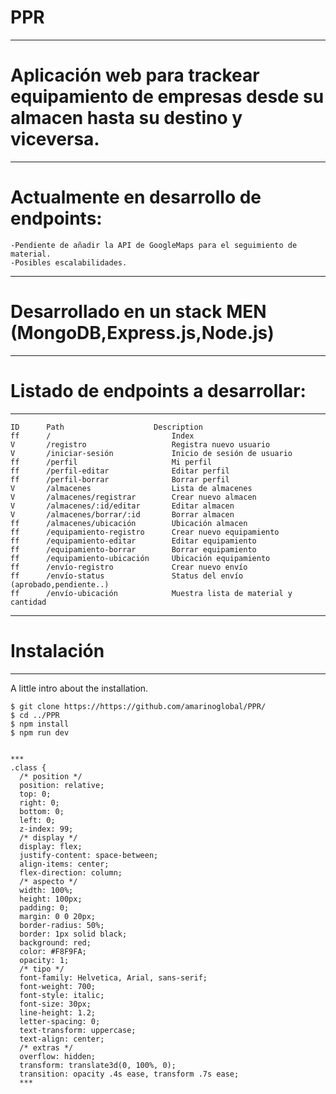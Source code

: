 # PPR
***

# Aplicación web para trackear equipamiento de empresas desde su almacen hasta su destino y viceversa.
***

# Actualmente en desarrollo de endpoints:
    -Pendiente de añadir la API de GoogleMaps para el seguimiento de material.
    -Posibles escalabilidades.
***

# Desarrollado en un stack MEN (MongoDB,Express.js,Node.js)
***


# Listado de endpoints a desarrollar:    
***
```
ID	    Path	                Description
ff	    /                           Index
V	    /registro                   Registra nuevo usuario
V	    /iniciar-sesión             Inicio de sesión de usuario
ff	    /perfil                     Mi perfil
ff	    /perfil-editar              Editar perfil
ff	    /perfil-borrar              Borrar perfil
V	    /almacenes                  Lista de almacenes
V	    /almacenes/registrar        Crear nuevo almacen
V	    /almacenes/:id/editar       Editar almacen
V	    /almacenes/borrar/:id       Borrar almacen
ff	    /almacenes/ubicación        Ubicación almacen
ff	    /equipamiento-registro      Crear nuevo equipamiento
ff	    /equipamiento-editar        Editar equipamiento
ff	    /equipamiento-borrar        Borrar equipamiento
ff	    /equipamiento-ubicación     Ubicación equipamiento
ff	    /envío-registro             Crear nuevo envío
ff	    /envío-status               Status del envío (aprobado,pendiente..)
ff	    /envío-ubicación            Muestra lista de material y cantidad

```
***

# Instalación
***
A little intro about the installation. 
```
$ git clone https://https://github.com/amarinoglobal/PPR/
$ cd ../PPR
$ npm install
$ npm run dev


***
.class {
  /* position */
  position: relative;
  top: 0;
  right: 0;
  bottom: 0;
  left: 0;
  z-index: 99; 
  /* display */
  display: flex;
  justify-content: space-between;
  align-items: center;
  flex-direction: column;
  /* aspecto */
  width: 100%;
  height: 100px;
  padding: 0;
  margin: 0 0 20px;
  border-radius: 50%;
  border: 1px solid black;
  background: red;
  color: #F8F9FA;
  opacity: 1;
  /* tipo */
  font-family: Helvetica, Arial, sans-serif;
  font-weight: 700;
  font-style: italic;
  font-size: 30px;
  line-height: 1.2;
  letter-spacing: 0;
  text-transform: uppercase;
  text-align: center;
  /* extras */
  overflow: hidden;
  transform: translate3d(0, 100%, 0);
  transition: opacity .4s ease, transform .7s ease;
  ***
